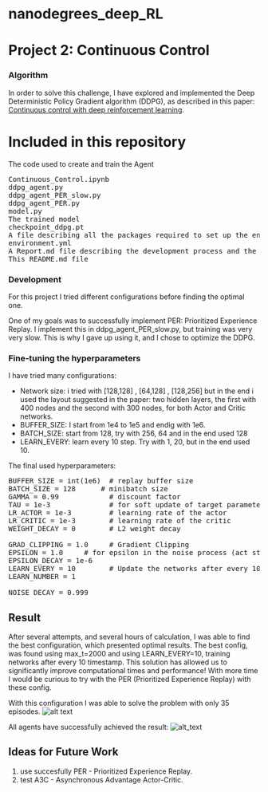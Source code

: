 # nanodegrees_deep_RL
# Project 2: Continuous Control

### Algorithm
In order to solve this challenge, I have explored and implemented the Deep Deterministic Policy Gradient algorithm (DDPG), as described in this paper: [Continuous control with deep reinforcement learning](https://arxiv.org/abs/1509.02971).

# Included in this repository
The code used to create and train the Agent
<pre>
Continuous_Control.ipynb
ddpg_agent.py 
ddpg_agent_PER_slow.py
ddpg_agent_PER.py
model.py
The trained model
checkpoint_ddpg.pt 
A file describing all the packages required to set up the environment
environment.yml
A Report.md file describing the development process and the learning algorithm, along with ideas for future work
This README.md file
</pre>
### Development

For this project I tried different configurations before finding the optimal one.

One of my goals was to successfully implement PER: Prioritized Experience Replay.
I implement this in ddpg_agent_PER_slow.py, but training was very very slow. 
This is why I gave up using it, and I chose to optimize the DDPG.


### Fine-tuning the hyperparameters

I have tried many configurations:
  - Network size: i tried with [128,128] , [64,128] , [128,256] but in the end i used the layout suggested in the paper: two hidden layers, the first with 400 nodes and the second with 300 nodes, for both Actor and Critic networks.
  - BUFFER_SIZE: I start from 1e4 to 1e5 and endig with 1e6.
  - BATCH_SIZE: start from 128, try with 256, 64 and in the end used 128
  - LEARN_EVERY: learn every 10 step. Try with 1, 20, but in the end used 10.
  
The final used hyperparameters:
<pre>
BUFFER_SIZE = int(1e6)  # replay buffer size
BATCH_SIZE = 128      # minibatch size
GAMMA = 0.99            # discount factor
TAU = 1e-3              # for soft update of target parameters
LR_ACTOR = 1e-3         # learning rate of the actor 
LR_CRITIC = 1e-3        # learning rate of the critic
WEIGHT_DECAY = 0        # L2 weight decay

GRAD_CLIPPING = 1.0     # Gradient Clipping
EPSILON = 1.0     # for epsilon in the noise process (act step)
EPSILON_DECAY = 1e-6
LEARN_EVERY = 10        # Update the networks after every 10 timesteps
LEARN_NUMBER = 1 

NOISE_DECAY = 0.999
</pre>

## Result
After several attempts, and several hours of calculation, I was able to find the best configuration, which presented optimal results.
The best config, was found using max_t=2000 and using LEARN_EVERY=10, training networks after every 10 timestamp.
This solution has allowed us to significantly improve computational times and performance! With more time I would be curious to try with the PER (Prioritized Experience Replay) with these config.

With this configuration I was able to solve the problem with only 35 episodes.
![alt text](/results.png)

All agents have successfully achieved the result:
![alt_text](/multiple_result.png)

## Ideas for Future Work

 1) use succesfully PER - Prioritized Experience Replay.
 2) test A3C - Asynchronous Advantage Actor-Critic.
